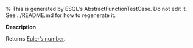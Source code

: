 % This is generated by ESQL's AbstractFunctionTestCase. Do not edit it. See ../README.md for how to regenerate it.

**Description**

Returns [Euler’s number](https://en.wikipedia.org/wiki/E_(mathematical_constant)).

